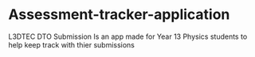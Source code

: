 # Assessment-tracker-application
L3DTEC DTO Submission
Is an app made for Year 13 Physics students to help keep track with thier submissions
